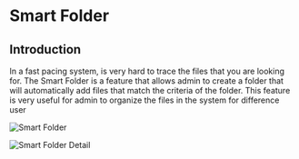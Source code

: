# Smart Folder

## Introduction
In a fast pacing system, is very hard to trace the files that you are looking for. The Smart Folder is a feature that allows admin to create a folder that will automatically add files that match the criteria of the folder. This feature is very useful for admin to organize the files in the system for difference user

![Smart Folder](/images/smart_folder.png)

![Smart Folder Detail](/images/smart_folder_detail.png)